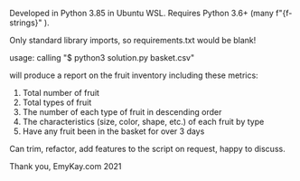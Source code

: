 Developed in Python 3.85 in Ubuntu WSL.
Requires Python 3.6+ (many f"{f-strings}" ).

Only standard library imports, so requirements.txt would be blank!

usage:
    calling 
    "$ python3 solution.py basket.csv"

will produce a report on the fruit inventory including these metrics:

1. Total number of fruit
2. Total types of fruit
3. The number of each type of fruit in descending order
4. The characteristics (size, color, shape, etc.) of each fruit by type
5. Have any fruit been in the basket for over 3 days

Can trim, refactor, add features to the script on request, happy to discuss.

Thank you,
EmyKay.com
2021
